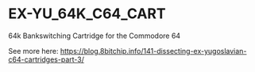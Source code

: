 # EX-YU_64K_C64_CART
64k Bankswitching Cartridge for the Commodore 64

See more here:
https://blog.8bitchip.info/141-dissecting-ex-yugoslavian-c64-cartridges-part-3/
